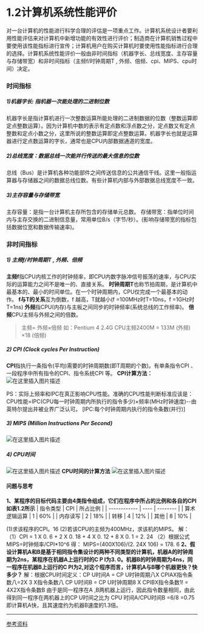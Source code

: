 # 1.2计算机系统性能评价


对一台计算机的性能进行科学合理的评估是一项重点工作。计算机系统设计者要利用性能评估来对计算机中新增功能的有效性进行评价；制造商在计算机销售过程中要使用该性能指标进行宣传；计算机用户在购买计算机时要使用性能指标进行合理的选择。计算机系统性能评价一般由非时间指标（机器字长、总线宽度、主存容量与存储带宽）和非时间指标（主频f/时钟周期T , 外频、倍频、cpi、MIPS、cpu时间）决定。
### 时间指标
##### 1)机器字长:  指机器一次能处理的二进制位数
机器字长是指计算机进行一次整数运算所能处理的二进制数据的位数（整数运算即定点整数运算）。因为计算机中数的表示有定点数和浮点数之分，定点数又有定点整数和定点小数之分，这里所说的整数运算即定点整数运算。机器字长也就是运算器进行定点数运算的字长，通常也是CPU内部数据通道的宽度。
##### 2)总线宽度：数据总线一次能并行传送的最大信息的位数
总线（Bus）是计算机各种功能部件之间传送信息的公共通信干线。这里一般指运算器与存储器之间的数据总线位数。有些计算机内部与外部数据总线宽度不一致。
##### 3)主存容量与存储带宽
主存容量：是指一台计算机主存所包含的存储单元总数。
存储带宽：指单位时间内与主存交换的二进制信息量，常用单位B/s（字节/秒）。(影响存储带宽的指标包括数据位宽和数据传输速率)。
### 非时间指标
##### 1) 主频f/时钟周期T , 外频、倍频
**主频f**指CPU内核工作的时钟频率，即CPU内数字脉冲信号振荡的速率，与CPU实际的运算能力之间不是唯一的、直接关系。
**时钟周期T**也称节拍周期，是计算机中最基本的、最小的时间单位。在一个时钟周期内，CPU仅完成一个最基本的动作。
**f与T的关系**互为倒数，f 越高，T就越小(f =100MHz时T=10ns，f =1GHz时T=1ns)
**外频**指CPU(内存)与主板之间同步的时钟频率(系统总线的工作频率)。
**倍频**CPU主频与外频之间的倍数。

> 主频=  外频×倍频 如：Pentium 4 2.4G CPU主频2400M = 133M (外频) ×18 (倍频)
##### 2) CPI (Clock cycles Per Instruction)
**CPI**指执行一条指令(平均)需要的时钟周期数(即T周期的个数)。有单条指令CPI 、一段程序中所有指令的CPI、指令系统CPI 等。
**CPI计算方法：**
![在这里插入图片描述](https://img-blog.csdnimg.cn/20200331183515833.png?x-oss-process=image/watermark,type_ZmFuZ3poZW5naGVpdGk,shadow_10,text_aHR0cHM6Ly9ibG9nLmNzZG4ubmV0L09sZEh1YW5nQw==,size_16,color_FFFFFF,t_70)

PS：实际上频率和IPC在真正影响CPU性能。准确的CPU性能判断标准应该是：CPU性能=IPC(CPU每一时钟周期内所执行的指令多少)×频率(MHz时钟速度)--由英特尔提出并被业界广泛认可。
[IPC:每个时钟周期内执行的指令条数(并行)]
##### 3) MIPS (Million Instructions Per Second)
![在这里插入图片描述](https://img-blog.csdnimg.cn/20200331184136789.png?x-oss-process=image/watermark,type_ZmFuZ3poZW5naGVpdGk,shadow_10,text_aHR0cHM6Ly9ibG9nLmNzZG4ubmV0L09sZEh1YW5nQw==,size_16,color_FFFFFF,t_70#pic_center)
##### 4) CPU时间
![在这里插入图片描述](https://img-blog.csdnimg.cn/20200331184339382.png?x-oss-process=image/watermark,type_ZmFuZ3poZW5naGVpdGk,shadow_10,text_aHR0cHM6Ly9ibG9nLmNzZG4ubmV0L09sZEh1YW5nQw==,size_16,color_FFFFFF,t_70#pic_center)
**CPU时间的计算方法**
![在这里插入图片描述](https://img-blog.csdnimg.cn/20200331184432607.png?x-oss-process=image/watermark,type_ZmFuZ3poZW5naGVpdGk,shadow_10,text_aHR0cHM6Ly9ibG9nLmNzZG4ubmV0L09sZEh1YW5nQw==,size_16,color_FFFFFF,t_70#pic_center)

#### 问题与思考
**1、某程序的目标代码主要由4类指令组成，它们在程序中所占的比例和各自的CPI如表1.2所示**
| 指令类型     | CPI  | 所占比例 |
| ------------ | ---- | -------- |
| 算术逻辑运算 | 1    | 60%      |
| 内存读写     | 2    | 18%      |
| 转移         | 4    | 12%      |
| 其他         | 8    | 10%      |

(1)求该程序的CPI。16
(2)若该CPU的主频为400MHz，求该机的MIPS。
解：
（1）CPI =   1 X 0. 6 + 2 X 0. 18 + 4 X 0. 12 + 8 X 0. 1 =  2. 24
（2）根据公式MIPS=时钟频率/CPI*10^6 得：
MIPS=(400X106)/(2. 24X 106) = 178. 6 
**2、假设计算机A和B是基于相同指令集设计的两种不同类型的计算机，机器A的时钟周期为2ns，某程序在机器A上运行时的C P I为3. 0。机器B的时钟周期为4ns，同一程序在机器B上运行的C PI为2,对这个程序而言，计算机A与B哪个机器更快？快多少？**
解：根据CPU时间定义：CP U时间A = CP U时钟周期八X CPIAX指令条数八=2X 3 X指令条数八 CP U时间B =  CP U时钟周期8 X CPIBX指令条数1! =  4X2X指令条数B 由于是同一程序在A ,B两机器上运行，因此指令数量相同，由此得到同一程序在两机器上的CP U时间之比为
CPU 时间A/CPU时间B  =6/8 =0.75
即计算机A快，且其速度约为机器B速度的1.3倍。  

------

[^undefined]:

[参考资料](http://www.icourse163.org/learn/HUST-1003159001?tid=1206076221#/learn/announce)



